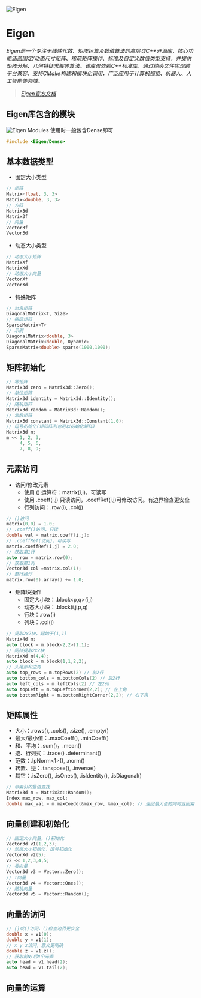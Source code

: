 ![Eigen](pic/eigen_logo.png)
# Eigen
*Eigen是一个专注于线性代数、矩阵运算及数值算法的高层次C++开源库，核心功能涵盖固定/动态尺寸矩阵、稀疏矩阵操作、标准及自定义数值类型支持，并提供矩阵分解、几何特征求解等算法。该库仅依赖C++标准库，通过纯头文件实现跨平台兼容，支持CMake构建和模块化调用，广泛应用于计算机视觉、机器人、人工智能等领域。*<br>
>[*Eigen官方文档*](https://libeigen.gitlab.io/eigen/docs-nightly/)
## Eigen库包含的模块
![Eigen Modules](pic/eigen_modules.png)
使用时一般包含Dense即可<br>
```cxx
#include <Eigen/Dense>
```
## 基本数据类型
* 固定大小类型
```cxx
// 矩阵
Matrix<float, 3, 3>
Matrix<double, 3, 3>
// 方阵
Matrix3d
Matrix3f
// 向量
Vector3f
Vector3d
```
* 动态大小类型
```cxx
// 动态大小矩阵
MatrixXf
MatrixXd
// 动态大小向量
VectorXf
VectorXd
```
* 特殊矩阵
```cxx
// 对角矩阵
DiagonalMatrix<T, Size>
// 稀疏矩阵
SparseMatrix<T>
// 示例
DiagonalMatrix<double, 3>
DiagonalMatrix<double, Dynamic>
SparseMatrix<double> sparse(1000,1000);
```
## 矩阵初始化
```cxx
// 零矩阵
Matrix3d zero = Matrix3d::Zero();
// 单位矩阵
Matrix3d identity = Matrix3d::Identity();
// 随机矩阵
Matrix3d random = Matrix3d::Random();
// 常数矩阵
Matrix3d constant = Matrix3d::Constant(1.0);
// 逗号初始化(矩阵阵列也可以初始化矩阵)
Matrix3d m;
m << 1, 2, 3,
     4, 5, 6,
     7, 8, 9;
```
## 元素访问
* 访问/修改元素
  - 使用 () 运算符：matrix(i,j)，可读写
  - 使用 .coeff(i,j) 只读访问，.coeffRef(i,j)可修改访问。有边界检查更安全
  - 行列访问：.row(i), .col(j)
```cxx
// ()访问
matrix(0,0) = 1.0; 
// .coeff()访问，只读
double val = matrix.coeff(i,j); 
// .coeffRef(访问)，可读写
matrix.coeffRef(i,j) = 2.0; 
// 获取第1行
auto row = matrix.row(0); 
// 获取第1列
Vector3d col =matrix.col(1); 
// 整行操作 
matrix.row(0).array() += 1.0;
```
* 矩阵块操作
  - 固定大小块：.block<p,q>(i,j)
  - 动态大小块：.block(i,j,p,q)
  - 行块：.row(i)
  - 列块：.col(j)
```cxx
// 提取2x2块，起始于(1,1)
Matrix4d m;
auto block = m.block<2,2>(1,1);
// 同样提取2x2块
MatrixXd m(4,4);
auto block = m.block(1,1,2,2);  
// 头尾部和边角
auto top_rows = m.topRows(2) // 前2行
auto bottom_cols = m.bottomCols(2) // 后2行
auto left_cols = m.leftCols(2) // 左2列
auto topLeft = m.topLeftCorner(2,2); // 左上角
auto bottomRight = m.bottomRightCorner(2,2); // 右下角
```
## 矩阵属性
* 大小：.rows(), .cols(), .size(), .empty()
* 最大/最小值：.maxCoeff(), .minCoeff()
* 和、平均：.sum()，.mean()
* 迹、行列式：.trace() .determinant()
* 范数：.lpNorm<1>(), .norm()
* 转置、逆：.tanspose(), .inverse()
* 其它：.isZero(), .isOnes(), .isIdentity(), .isDiagonal()
```cxx
// 带索引的最值查找
Matrix3d m = Matrix3d::Random();
Index max_row, max_col;
double max_val = m.maxCoedd(&max_row, &max_col); // 返回最大值的同时返回索引位置
```
## 向量创建和初始化
```cxx
// 固定大小向量，()初始化
Vector3d v1(1,2,3);
// 动态大小初始化，逗号初始化
VectorXd v2(5);
v2 << 1,2,3,4,5;
// 零向量
Vector3d v3 = Vector::Zero();
// 1向量
Vector3d v4 = Vector::Ones();
// 随机向量
Vector3d v5 = Vector::Random();
```
## 向量的访问
```cxx
// []或()访问，()检查边界更安全
double x = v1(0);
double y = v1(1);
// x y z访问，意义更明确
double z = v1.z();
// 获取前N/后N个元素
auto head = v1.head(2);
auto head = v1.tail(2);
```
## 向量的运算





